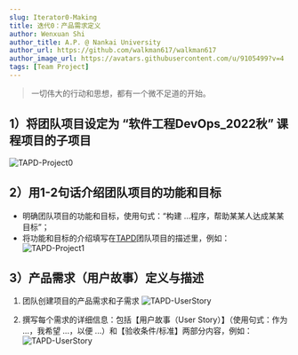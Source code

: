 ```yaml
---
slug: Iterator0-Making
title: 迭代0：产品需求定义
author: Wenxuan Shi
author_title: A.P. @ Nankai University
author_url: https://github.com/walkman617/walkman617
author_image_url: https://avatars.githubusercontent.com/u/9105499?v=4
tags: [Team Project]
---
```


> 一切伟大的行动和思想，都有一个微不足道的开始。


## 1）将团队项目设定为 “软件工程DevOps_2022秋” 课程项目的子项目
![TAPD-Project0](/img/tutorial/tapd-project0.jpg)

## 2）用1-2句话介绍团队项目的功能和目标
- 明确团队项目的功能和目标，使用句式：“构建 ...程序，帮助某某人达成某某目标”；
- 将功能和目标的介绍填写在[TAPD](https://www.tapd.cn/)团队项目的描述里，例如：
![TAPD-Project1](/img/tutorial/tapd-project1.jpg)

## 3）产品需求（用户故事）定义与描述
1. 团队创建项目的产品需求和子需求
![TAPD-UserStory](/img/tutorial/tapd-UserStory0.jpg)

2. 撰写每个需求的详细信息：包括【用户故事（User Story）】（使用句式：作为 ...，我希望 ...，以便 ...）和【验收条件/标准】两部分内容，例如：
![TAPD-UserStory](/img/tutorial/tapd-UserStory1.jpg)
